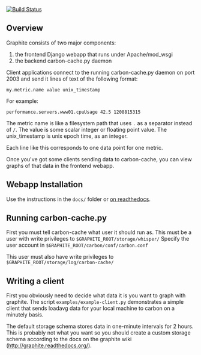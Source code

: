 [![Build Status](https://travis-ci.org/graphite-project/graphite-web.png?branch=master)](https://travis-ci.org/graphite-project/graphite-web)

## Overview

Graphite consists of two major components:

1. the frontend Django webapp that runs under Apache/mod_wsgi
2. the backend carbon-cache.py daemon

Client applications connect to the running carbon-cache.py daemon on port 2003 and send it
lines of text of the following format:

    my.metric.name value unix_timestamp

For example:

    performance.servers.www01.cpuUsage 42.5 1208815315

The metric name is like a filesystem path that uses `.` as a separator instead of `/`.
The value is some scalar integer or floating point value.
The unix_timestamp is unix epoch time, as an integer.

Each line like this corresponds to one data point for one metric.

Once you've got some clients sending data to carbon-cache, you can view
graphs of that data in the frontend webapp.


## Webapp Installation

Use the instructions in the `docs/` folder or [on
readthedocs](http://graphite.readthedocs.org/).

## Running carbon-cache.py

First you must tell carbon-cache what user it should run as.
This must be a user with write privileges to `$GRAPHITE_ROOT/storage/whisper/`
Specify the user account in `$GRAPHITE_ROOT/carbon/conf/carbon.conf`

This user must also have write privileges to `$GRAPHITE_ROOT/storage/log/carbon-cache/`


## Writing a client

First you obviously need to decide what data it is you want to graph with
graphite. The script `examples/example-client.py` demonstrates a simple client
that sends loadavg data for your local machine to carbon on a minutely basis.

The default storage schema stores data in one-minute intervals for 2 hours.
This is probably not what you want so you should create a custom storage schema
according to the docs on the graphite wiki (http://graphite.readthedocs.org/).
